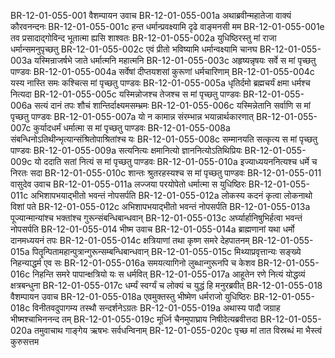 BR-12-01-055-001  वैशम्पायन उवाच
BR-12-01-055-001a अथाब्रवीन्महातेजा वाक्यं कौरवनन्दनः
BR-12-01-055-001c हन्त धर्मान्प्रवक्ष्यामि दृढे वाङ्मनसी मम
BR-12-01-055-001e तव प्रसादाद्गोविन्द भूतात्मा ह्यसि शाश्वतः
BR-12-01-055-002a युधिष्ठिरस्तु मां राजा धर्मान्समनुपृच्छतु
BR-12-01-055-002c एवं प्रीतो भविष्यामि धर्मान्वक्ष्यामि चानघ
BR-12-01-055-003a यस्मिन्राजर्षभे जाते धर्मात्मनि महात्मनि
BR-12-01-055-003c अहृष्यन्नृषयः सर्वे स मां पृच्छतु पाण्डवः
BR-12-01-055-004a सर्वेषां दीप्तयशसां कुरूणां धर्मचारिणाम्
BR-12-01-055-004c यस्य नास्ति समः कश्चित्स मां पृच्छतु पाण्डवः
BR-12-01-055-005a धृतिर्दमो ब्रह्मचर्यं क्षमा धर्मश्च नित्यदा
BR-12-01-055-005c यस्मिन्नोजश्च तेजश्च स मां पृच्छतु पाण्डवः
BR-12-01-055-006a सत्यं दानं तपः शौचं शान्तिर्दाक्ष्यमसम्भ्रमः
BR-12-01-055-006c यस्मिन्नेतानि सर्वाणि स मां पृच्छतु पाण्डवः
BR-12-01-055-007a यो न कामान्न संरम्भान्न भयान्नार्थकारणात्
BR-12-01-055-007c कुर्यादधर्मं धर्मात्मा स मां पृच्छतु पाण्डवः
BR-12-01-055-008a संबन्धिनोऽतिथीन्भृत्यान्संश्रितोपाश्रितांश्च यः
BR-12-01-055-008c सम्मानयति सत्कृत्य स मां पृच्छतु पाण्डवः
BR-12-01-055-009a सत्यनित्यः क्षमानित्यो ज्ञाननित्योऽतिथिप्रियः
BR-12-01-055-009c यो ददाति सतां नित्यं स मां पृच्छतु पाण्डवः
BR-12-01-055-010a इज्याध्ययननित्यश्च धर्मे च निरतः सदा
BR-12-01-055-010c शान्तः श्रुतरहस्यश्च स मां पृच्छतु पाण्डवः
BR-12-01-055-011  वासुदेव उवाच
BR-12-01-055-011a लज्जया परयोपेतो धर्मात्मा स युधिष्ठिरः
BR-12-01-055-011c अभिशापभयाद्भीतो भवन्तं नोपसर्पति
BR-12-01-055-012a लोकस्य कदनं कृत्वा लोकनाथो विशां पते
BR-12-01-055-012c अभिशापभयाद्भीतो भवन्तं नोपसर्पति
BR-12-01-055-013a पूज्यान्मान्यांश्च भक्तांश्च गुरून्संबन्धिबान्धवान्
BR-12-01-055-013c अर्घ्यार्हानिषुभिर्हत्वा भवन्तं नोपसर्पति
BR-12-01-055-014  भीष्म उवाच
BR-12-01-055-014a ब्राह्मणानां यथा धर्मो दानमध्ययनं तपः
BR-12-01-055-014c क्षत्रियाणां तथा कृष्ण समरे देहपातनम्
BR-12-01-055-015a पितॄन्पितामहान्पुत्रान्गुरून्सम्बन्धिबान्धवान्
BR-12-01-055-015c मिथ्याप्रवृत्तान्यः सङ्ख्ये निहन्याद्धर्म एव सः
BR-12-01-055-016a समयत्यागिनो लुब्धान्गुरूनपि च केशव
BR-12-01-055-016c निहन्ति समरे पापान्क्षत्रियो यः स धर्मवित्
BR-12-01-055-017a आहूतेन रणे नित्यं योद्धव्यं क्षत्रबन्धुना
BR-12-01-055-017c धर्म्यं स्वर्ग्यं च लोक्यं च युद्धं हि मनुरब्रवीत्
BR-12-01-055-018  वैशम्पायन उवाच
BR-12-01-055-018a एवमुक्तस्तु भीष्मेण धर्मराजो युधिष्ठिरः
BR-12-01-055-018c विनीतवदुपागम्य तस्थौ सन्दर्शनेऽग्रतः
BR-12-01-055-019a अथास्य पादौ जग्राह भीष्मश्चाभिननन्द तम्
BR-12-01-055-019c मूर्ध्नि चैनमुपाघ्राय निषीदेत्यब्रवीत्तदा
BR-12-01-055-020a तमुवाचाथ गाङ्गेय ऋषभः सर्वधन्विनाम्
BR-12-01-055-020c पृच्छ मां तात विस्रब्धं मा भैस्त्वं कुरुसत्तम

